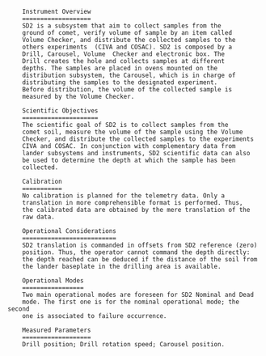                                                    
                                                                           
        Instrument Overview                                                
        ===================        
        SD2 is a subsystem that aim to collect samples from the 
        ground of comet, verify volume of sample by an item called
        Volume Checker, and distribute the collected samples to the
        others experiments  (CIVA and COSAC). SD2 is composed by a 
        Drill, Carousel, Volume  Checker and electronic box. The 
        Drill creates the hole and collects samples at different 
        depths. The samples are placed in ovens mounted on the 
        distribution subsystem, the Carousel, which is in charge of
        distributing the samples to the designated experiment.
        Before distribution, the volume of the collected sample is 
        measured by the Volume Checker.

        Scientific Objectives                                            
        =====================        
        The scientific goal of SD2 is to collect samples from the 
        comet soil, measure the volume of the sample using the Volume 
        Checker, and distribute the collected samples to the experiments
        CIVA and COSAC. In conjunction with complementary data from 
        lander subsystems and instruments, SD2 scientific data can also
        be used to determine the depth at which the sample has been 
        collected.

        Calibration                                  
        ===========        
        No calibration is planned for the telemetry data. Only a 
        translation in more comprehensible format is performed. Thus,
        the calibrated data are obtained by the mere translation of the
        raw data.
                                                                         
        Operational Considerations                                      
        ==========================      
        SD2 translation is commanded in offsets from SD2 reference (zero)
        position. Thus, the operator cannot command the depth directly:
        the depth reached can be deduced if the distance of the soil from
        the lander baseplate in the drilling area is available.

        Operational Modes
        =================
        Two main operational modes are foreseen for SD2 Nominal and Dead
        mode. The first one is for the nominal operational mode; the second
        one is associated to failure occurrence.
                       
        Measured Parameters    
        ===================
        Drill position; Drill rotation speed; Carousel position.
    
